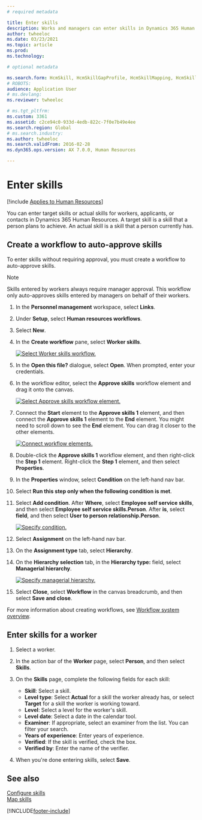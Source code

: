 ```yaml
---
# required metadata

title: Enter skills
description: Works and managers can enter skills in Dynamics 365 Human Resources.
author: twheeloc
ms.date: 03/23/2021
ms.topic: article
ms.prod: 
ms.technology: 

# optional metadata

ms.search.form: HcmSkill, HcmSkillGapProfile, HcmSkillMapping, HcmSkillType, HcmEmployeeDevelopmentWorkspace
# ROBOTS: 
audience: Application User
# ms.devlang: 
ms.reviewer: twheeloc

# ms.tgt_pltfrm: 
ms.custom: 3361
ms.assetid: c2ce94c0-933d-4edb-822c-7f0e7b49e4ee
ms.search.region: Global
# ms.search.industry: 
ms.author: twheeloc
ms.search.validFrom: 2016-02-28
ms.dyn365.ops.version: AX 7.0.0, Human Resources

---
```


# Enter skills

[!include [Applies to Human Resources](../includes/applies-to-hr.md)]

You can enter target skills or actual skills for workers, applicants, or contacts in Dynamics 365 Human Resources. A target skill is a skill that a person plans to achieve. An actual skill is a skill that a person currently has.

## Create a workflow to auto-approve skills

To enter skills without requiring approval, you must create a workflow to auto-approve skills.

> [!NOTE]
> Skills entered by workers always require manager approval. This workflow only auto-approves skills entered by managers on behalf of their workers.

1. In the **Personnel management** workspace, select **Links**.

2. Under **Setup**, select **Human resources workflows**.

3. Select **New**.

4. In the **Create workflow** pane, select **Worker skills**.

   [![Select Worker skills workflow.](media/hr-develop-skills-new-workflow.png)](media/hr-develop-skills-new-workflow.png)

5. In the **Open this file?** dialogue, select **Open**. When prompted, enter your credentials.

6. In the workflow editor, select the **Approve skills** workflow element and drag it onto the canvas.

   [![Select Approve skills workflow element.](media/hr-develop-skills-element.png)](media/hr-develop-skills-element.png)

7. Connect the **Start** element to the **Approve skills 1** element, and then connect the **Approve skills 1** element to the **End** element. You might need to scroll down to see the **End** element. You can drag it closer to the other elements.

   [![Connect workflow elements.](media/hr-develop-skills-connect-elements.png)](media/hr-develop-skills-connect-elements.png)

8. Double-click the **Approve skills 1** workflow element, and then right-click the **Step 1** element. Right-click the **Step 1** element, and then select **Properties**.

9. In the **Properties** window, select **Condition** on the left-hand nav bar.

10. Select **Run this step only when the following condition is met**.

11. Select **Add condition**. After **Where**, select **Employee self service skills**, and then select **Employee self service skills.Person**. After **is**, select **field**, and then select **User to person relationship.Person**.

    [![Specify condition.](media/hr-develop-skills-condition.png)](media/hr-develop-skills-condition.png)

12. Select **Assignment** on the left-hand nav bar.

13. On the **Assignment type** tab, select **Hierarchy**.

14. On the **Hierarchy selection** tab, in the **Hierarchy type:** field, select **Managerial hierarchy**.

    [![Specify managerial hierarchy.](media/hr-develop-skills-hierarchy.png)](media/hr-develop-skills-hierarchy.png)

15. Select **Close**, select **Workflow** in the canvas breadcrumb, and then select **Save and close**.

For more information about creating workflows, see [Workflow system overview](../fin-ops-core/fin-ops/organization-administration/overview-workflow-system.md?toc=/dynamics365/human-resources/toc.json).

## Enter skills for a worker

1. Select a worker.

2. In the action bar of the **Worker** page, select **Person**, and then select **Skills**.

3. On the **Skills** page, complete the following fields for each skill:

   - **Skill**: Select a skill.
   - **Level type**: Select **Actual** for a skill the worker already has, or select **Target** for a skill the worker is working toward.
   - **Level**: Select a level for the worker's skill.
   - **Level date**: Select a date in the calendar tool.
   - **Examiner**: If appropriate, select an examiner from the list. You can filter your search.
   - **Years of experience**: Enter years of experience.
   - **Verified**: If the skill is verified, check the box.
   - **Verified by**: Enter the name of the verifier.

4. When you're done entering skills, select **Save**.

## See also

[Configure skills](hr-develop-skills.md)<br>
[Map skills](hr-develop-map-skills.md)

[!INCLUDE[footer-include](../includes/footer-banner.md)]
